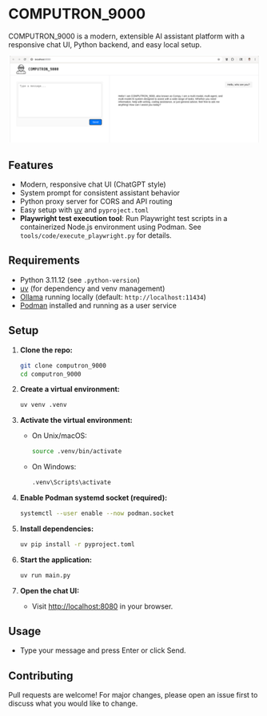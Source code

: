 # COMPUTRON_9000

COMPUTRON_9000 is a modern, extensible AI assistant platform with a responsive chat UI, Python backend, and easy local setup.

![COMPUTRON_9000 Logo](image.png)

## Features
- Modern, responsive chat UI (ChatGPT style)
- System prompt for consistent assistant behavior
- Python proxy server for CORS and API routing
- Easy setup with [uv](https://github.com/astral-sh/uv) and `pyproject.toml`
- **Playwright test execution tool**: Run Playwright test scripts in a containerized Node.js environment using Podman. See `tools/code/execute_playwright.py` for details.

## Requirements
- Python 3.11.12 (see `.python-version`)
- [uv](https://github.com/astral-sh/uv) (for dependency and venv management)
- [Ollama](https://ollama.com/) running locally (default: `http://localhost:11434`)
- [Podman](https://podman.io/) installed and running as a user service

## Setup

1. **Clone the repo:**
   ```sh
   git clone computron_9000
   cd computron_9000
   ```

2. **Create a virtual environment:**
   ```sh
   uv venv .venv
   ```

3. **Activate the virtual environment:**
   - On Unix/macOS:
     ```sh
     source .venv/bin/activate
     ```
   - On Windows:
     ```sh
     .venv\Scripts\activate
     ```

4. **Enable Podman systemd socket (required):**
   ```sh
   systemctl --user enable --now podman.socket
   ```

5. **Install dependencies:**
   ```sh
   uv pip install -r pyproject.toml
   ```

6. **Start the application:**
   ```sh
   uv run main.py
   ```

7. **Open the chat UI:**
   - Visit [http://localhost:8080](http://localhost:8080) in your browser.

## Usage
- Type your message and press Enter or click Send.

## Contributing
Pull requests are welcome! For major changes, please open an issue first to discuss what you would like to change.



